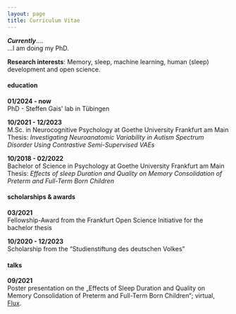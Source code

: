 ```yaml
---
layout: page
title: Curriculum Vitae
---
```

***Currently***....  
    ...I am doing my PhD.

**Research interests**: Memory, sleep, machine learning, human (sleep) development and open science. 


#### education

**01/2024 - now**  
PhD - Steffen Gais' lab in Tübingen

**10/2021 - 12/2023**   
M.Sc. in Neurocognitive Psychology at Goethe University Frankfurt am Main  
Thesis: *Investigating Neuroanatomic Variability in Autism Spectrum Disorder Using Contrastive Semi-Supervised VAEs*

**10/2018 - 02/2022**  
Bachelor of Science in Psychology at Goethe University Frankfurt am Main  
Thesis: *Effects of sleep Duration and Quality on Memory Consolidation of Preterm and Full-Term Born Children*

#### scholarships & awards
**03/2021**  
Fellowship-Award from the Frankfurt Open Science Initiative for the bachelor thesis

**10/2020 - 12/2023**   
Scholarship from the “Studienstiftung des deutschen Volkes”

#### talks

**09/2021**   
Poster presentation on the „Effects of Sleep Duration and Quality on Memory Consolidation of Preterm and Full-Term Born Children“; virtual, [Flux](https://fluxsociety.org/2021-virtual-congress/).
